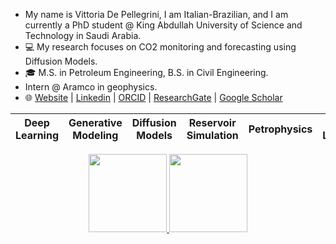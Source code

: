-    My name is Vittoria De Pellegrini, I am Italian-Brazilian, and I am currently a PhD student @ King Abdullah University of Science and Technology in Saudi Arabia.
- 💻 My research focuses on CO2 monitoring and forecasting using Diffusion Models.
- 🎓 M.S. in Petroleum Engineering, B.S. in Civil Engineering.
- Intern @ Aramco in geophysics.
- 🌐 [Website](https://vittodepe98.github.io) | [Linkedin](https://www.linkedin.com/in/vittoria-de-pellegrini-110371229/) | [ORCID](https://orcid.org/0009-0009-0286-9862) | [ResearchGate]() | [Google Scholar](https://scholar.google.com/citations?user=aUvIDgUAAAAJ&hl=it)

| Deep Learning  | Generative Modeling | Diffusion Models  | Reservoir Simulation | Petrophysics | Well-Logging |
|------------- | ------------- | ------------- | ------------- | ------------- |------------- |



<div align="center">
  <a href="https://github.com/anuraghazra/github-readme-stats">
    <img height="125" src="https://github-readme-stats.vercel.app/api?username=VittoDePe98&hide_rank=true&count_private=true&show_icons=true&custom_title=GitHub%20Stats&disable_animations=true&theme=holi&card_width=400&hide_border=true" />
  </a>
  <a href="https://github.com/anuraghazra/github-readme-stats">
    <img height="125" src="https://github-readme-stats.vercel.app/api/top-langs/?username=VittoDePe98&hide_progress=true&langs_count=10&count_private=true&size_weight=0.5&count_weight=0.5&theme=holi&card_width=400&hide_border=true" />
  </a>
</div>


